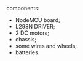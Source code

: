 
components:
- NodeMCU board;
- L298N DRIVER;
- 2 DC motors;
- chassis;
- some wires and wheels;
- batteries.

